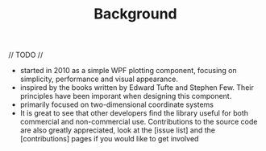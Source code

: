﻿---
layout: page
title: Background
---

// TODO //

- started in 2010 as a simple WPF plotting component, focusing on simplicity, performance and visual appearance.
- inspired by the books written by Edward Tufte and Stephen Few. Their principles have been imporant when designing this component.
- primarily focused on two-dimensional coordinate systems
- It is great to see that other developers find the library useful for both commercial and non-commercial use. Contributions to the source code are also greatly appreciated, look at the [issue list] and the [contributions] pages if you would like to get involved